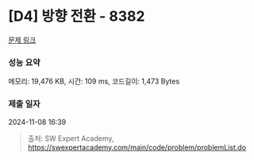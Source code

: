 # [D4] 방향 전환 - 8382 

[문제 링크](https://swexpertacademy.com/main/code/problem/problemDetail.do?contestProbId=AWyNQrCahHcDFAVP) 

### 성능 요약

메모리: 19,476 KB, 시간: 109 ms, 코드길이: 1,473 Bytes

### 제출 일자

2024-11-08 16:39



> 출처: SW Expert Academy, https://swexpertacademy.com/main/code/problem/problemList.do